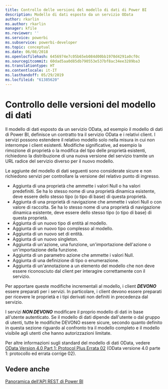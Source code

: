 ```yaml
---
title: Controllo delle versioni del modello di dati di Power BI
description: Modello di dati esposto da un servizio OData
author: rkarlin
ms.author: rkarlin
manager: kfile
ms.reviewer: ''
ms.service: powerbi
ms.subservice: powerbi-developer
ms.topic: conceptual
ms.date: 06/08/2018
ms.openlocfilehash: 6456974e7c05b65eb084d00bb1970d4291a0cf0c
ms.sourcegitcommit: 60dad5aa0d85db790553e537bf8ac34ee3289ba3
ms.translationtype: HT
ms.contentlocale: it-IT
ms.lasthandoff: 05/29/2019
ms.locfileid: "61385620"
---
```

# <a name="data-model-versioning"></a>Controllo delle versioni del modello di dati

Il modello di dati esposto da un servizio OData, ad esempio il modello di dati di Power BI, definisce un contratto tra il servizio OData e i relativi client. I servizi possono estendere il relativo modello solo nella misura in cui non interrompe i client esistenti. Modifiche significative, ad esempio la rimozione di proprietà o la modifica del tipo delle proprietà esistenti, richiedono la distribuzione di una nuova versione del servizio tramite un URL radice del servizio diverso per il nuovo modello.  
  
Le aggiunte del modello di dati seguenti sono considerate sicure e non richiedono servizi per controllare la versione del relativo punto di ingresso.  
  
* Aggiunta di una proprietà che ammette i valori Null o ha valori predefiniti. Se ha lo stesso nome di una proprietà dinamica esistente, deve essere dello stesso tipo (o tipo di base) di questa proprietà.  
* Aggiunta di una proprietà di navigazione che ammette i valori Null o con valore di raccolta. Se ha lo stesso nome di una proprietà di navigazione dinamica esistente, deve essere dello stesso tipo (o tipo di base) di questa proprietà.  
* Aggiunta di un nuovo tipo di entità al modello.  
* Aggiunta di un nuovo tipo complesso al modello.  
* Aggiunta di un nuovo set di entità.  
* Aggiunta di un nuovo singleton.  
* Aggiunta di un'azione, una funzione, un'importazione dell'azione o un'importazione della funzione.
* Aggiunta di un parametro azione che ammette i valori Null.  
* Aggiunta di una definizione di tipo o enumerazione.  
* Aggiunta di un'annotazione a un elemento del modello che non deve essere riconosciuto dal client per interagire correttamente con il servizio.  
  
Per apportare queste modifiche incrementali al modello, i client ***DEVONO*** essere preparati per i servizi. In particolare, i client devono essere preparati per ricevere le proprietà e i tipi derivati non definiti in precedenza dal servizio.  
  
I servizi ***NON DEVONO*** modificare il proprio modello di dati in base all'utente autenticato. Se il modello di dati dipende dall'utente o dal gruppo di utenti, tutte le modifiche DEVONO essere sicure, secondo quanto definito in questa sezione riguardo al confronto tra il modello completo e il modello visibile agli utenti che hanno autorizzazioni limitate.  
  
Per altre informazioni sugli standard del modello di dati OData, vedere [OData Version 4.0 Part 1: Protocol Plus Errata 02](http://docs.oasis-open.org/odata/odata/v4.0/odata-v4.0-part1-protocol.html) (OData versione 4.0 parte 1: protocollo ed errata corrige 02).  
  
## <a name="see-also"></a>Vedere anche
[Panoramica dell'API REST di Power BI](https://docs.microsoft.com/rest/api/power-bi/)  